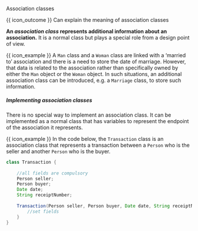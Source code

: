<span id="title">Association classes</span>

<span id="prereqs"></span>

<span id="outcomes">{{ icon_outcome }} Can explain the meaning of association classes</span>

<div id="body">

**An _association class_ represents additional information about an association.** It is a normal class but plays a special role from a design point of view.
 
<box>

{{ icon_example }} A `Man` class and a `Woman` class are linked with a ‘married to’ association and there is a need to store the date of marriage. However, that data is related to the association rather than specifically owned by either the `Man` object or the `Woman` object. In such situations, an additional association class can be introduced, e.g. a `Marriage` class, to store such information. 

</box>

<panel type="seamless" src="../../../uml/classDiagrams/associationClasses/what/unit-inElsewhere-asFlat.md#main" boilerplate header="{{ icon_prereq }} UML {{ icon_embedding }} Class Diagrams → Association Classes → What" alt="{{ icon_prereq }} UML/AssociationClasses" />

##### Implementing association classes

There is no special way to implement an association class. It can be implemented as a normal class that has variables to represent the endpoint of the association it represents. 

<box>

{{ icon_example }} In the code below, the `Transaction` class is an association class that represents a transaction between a `Person` who is the seller and another `Person` who is the buyer. 

```java
class Transaction {
    
    //all fields are compulsory
    Person seller;
    Person buyer;
    Date date;
    String receiptNumber;
    
    Transaction(Person seller, Person buyer, Date date, String receiptNumber) {
        //set fields
    }
}
```

</box>

</div>

<div id="extras">
  <include src="exercises.md" />
</div>
